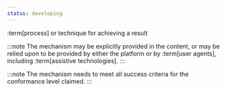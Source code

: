 ```yaml
---
status: developing
---
```


:term[process] or technique for achieving a result

:::note
The mechanism may be explicitly provided in the content, or may be relied upon to be provided by either the platform or by :term[user agents], including :term[assistive technologies].
:::

:::note
The mechanism needs to meet all success criteria for the conformance level claimed.
:::